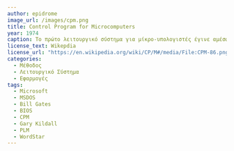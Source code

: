 ```yaml
---
author: epidrome
image_url: /images/cpm.png
title: Control Program for Microcomputers 
year: 1974 
caption: Το πρώτο λειτουργικό σύστημα για μίκρο-υπολογιστές έγινε αμέσως πολύ δημοφιλές γιατί επέτρεπε στους προγραμματιστές να αναπτύξουν τις εφαρμογές τους ανεξάρτητα από τις αρχιτεκτονικές λεπτομέρειες της συμβολικής γλώσσας μηχανής. Το CPM βασιζόταν σε ένα ξεχωριστό επίπεδο BIOS, ώστε να διαχωρήσει το σύστημα διαχείρισης αρχείων από τις λεπτομέρειες του συστήματος εισόδου και εξόδου.
license_text: Wikepdia
license_url: "https://en.wikipedia.org/wiki/CP/M#/media/File:CPM-86.png"
categories: 
  - Μέθοδος
  - Λειτουργικό Σύστημα
  - Εφαρμογές
tags:
  - Microsoft
  - MSDOS
  - Bill Gates
  - BIOS
  - CPM
  - Gary Kildall
  - PLM
  - WordStar
---
```


